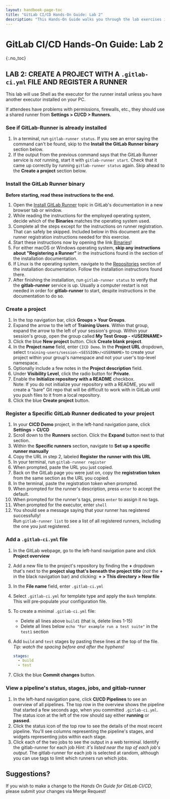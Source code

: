 ```yaml
---
layout: handbook-page-toc
title: "GitLab CI/CD Hands-On Guide: Lab 2"
description: "This Hands-On Guide walks you through the lab exercises in the GitLab CI/CD course."
---
```

# GitLab CI/CD Hands-On Guide: Lab 2
{:.no_toc}

## LAB 2: CREATE A PROJECT WITH A `.gitlab-ci.yml` FILE AND REGISTER A RUNNER

This lab will use Shell as the executor for the runner install unless you have another executor installed on your PC.

If attendees have problems with permissions, firewalls, etc., they should use a shared runner from **Settings > CI/CD > Runners**.

### See if GitLab-Runner is already installed
1. In a terminal, run `gitlab-runner status`. If you see an error saying the command can't be found, skip to the **Install the GitLab Runner binary** section below.
1. If the output from the previous command says that the GitLab Runner service is *not* running, start it with `gitlab-runner start`. Check that it came up correctly by running `gitlab-runner status` again. Skip ahead to the **Create a project** section below.

### Install the GitLab Runner binary 
**Before starting, read these instructions to the end.**
1. Open the [Install GitLab Runner](https://docs.gitlab.com/runner/install/) topic in GitLab's documentation in a new browser tab or window.
1. While reading the instructions for the employed operating system, decide which of the **Binaries** matches the operating system used.
1. Complete all the steps except for the instructions on runner registration. That can safely be skipped. Included below in this document are the runner registration instructions needed for this exercise.
1. Start these instructions now by opening the link [Binaries](https://docs.gitlab.com/runner/install/#binaries)!
1. For either macOS or Windows operating system, **skip any instructions about "Registering a Runner"** in the instructions found in the  section of the installation documentation.
1. If Linux is the operating system, navigate to the [Repositories](https://docs.gitlab.com/runner/install/#repositories) section of the installation documentation. Follow the installation instructions found there.
1. After finishing the installation, run `gitlab-runner status` to verify that the **gitlab-runner** service is up. Usually a computer restart is not needed in order for **gitlab-runner** to start, despite instructions in the documentation to do so.

### Create a project
1. In the top navigation bar, click **Groups > Your Groups**.
1. Expand the arrow to the left of **Training Users**. Within that group, expand the arrow to the left of your session's group. Within your session's group, open the group called **My Test Group - \<USERNAME\>**
1. Click the blue **New project** button. Click **Create blank project**.
1. In the **Project name** field, enter `CICD Demo`. In the **Project URL** dropdown, select `training-users/session-<SESSION>/<USERNAME>` to create your project within your group's namespace and not your user's top-level namespace.
1. Optionally include a few notes in the **Project description** field.
1. Under **Visibility Level**, click the radio button for **Private**.
1. Enable the **Initialize repository with a README** checkbox. <br/>Note: If you do not initialize your repository with a README, you will create a "bare" Git repo that will be difficult to work with in GitLab until you push files to it from a local repository.
1. Click the blue **Create project** button.

### Register a Specific GitLab Runner dedicated to your project
1. In your **CICD Demo** project, in the left-hand navigation pane, click **Settings** > **CI/CD**
1. Scroll down to the **Runners** section. Click the **Expand** button next to that section.
1. Within the **Specific runners** section, navigate to **Set up a specific runner manually**
1. Copy the URL in step 2, labeled **Register the runner with this URL**
1. In your terminal, run `gitlab-runner register`
1. When prompted, paste the URL you just copied.
1. Back on the GitLab page you were just on, copy the **registration token** from the same section as the URL you copied.
1. In the terminal, paste the registration token when prompted.
1. When prompted for the runner's description, press `enter` to accept the default.
1. When prompted for the runner's tags, press `enter` to assign it no tags.
1. When prompted for the executor, enter `shell`
1. You should see a message saying that your runner has registered successfully!<br/>Run `gitlab-runner list` to see a list of all registered runners, including the one you just registered.

### Add a `.gitlab-ci.yml` file 
1. In the GitLab webpage, go to the left-hand navigation pane and click **Project overview**
1. Add a new file to the project's repository by finding the **+** dropdown that's next to the **project slug that's beneath the project title** (*not* the **+** in the black navigation bar) and clicking: **+ > This directory > New file**
1. In the **File name** field, enter `.gitlab-ci.yml`
1. Select `.gitlab-ci.yml` for template type and apply the `Bash` template. This will pre-populate your configuration file. 
1. To create a minimal `.gitlab-ci.yml` file:
   * Delete all lines above `build1` (that is, delete lines 1-15)
   * Delete all lines below `echo "For example run a test suite"` in the `test1` section
1. Add `build` and `test` stages by pasting these lines at the top of the file. *Tip: watch the spacing before and after the hyphens!*

   ```yml
   stages:
     - build 
     - test
   ```
   
1. Click the blue **Commit changes** button.

### View a pipeline's status, stages, jobs, and gitlab-runner
1. In the left-hand navigation pane, click **CI/CD Pipelines** to see an overview of all pipelines. The top row in the overview shows the pipeline that started a few seconds ago, when you committed `.gitlab-ci.yml`. The status icon at the left of the row should say either **running** or **passed**.
1. Click the status icon of the top row to see the details of the most recent pipeline. You'll see columns representing the pipeline's stages, and widgets representing jobs within each stage.
1. Click each of the two jobs to see the output in a web terminal. Identify the gitlab-runner for each job *Hint: it's listed near the top of each job's output*. The gitlab-runner for each job is selected at random, although you can use tags to limit which runners run which jobs.

## Suggestions?

If you wish to make a change to the *Hands On Guide for GitLab CI/CD*, please submit your changes via Merge Request!

